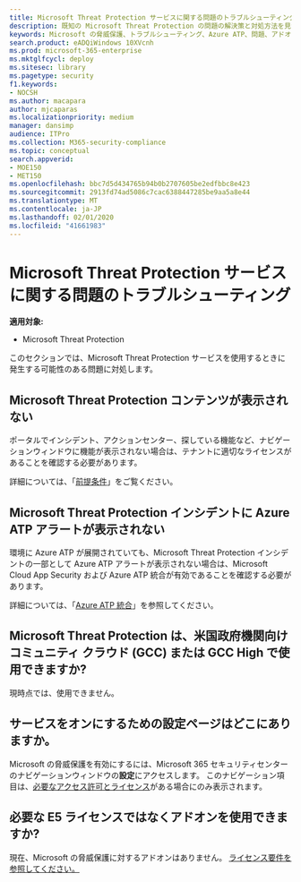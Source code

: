 ```yaml
---
title: Microsoft Threat Protection サービスに関する問題のトラブルシューティング
description: 既知の Microsoft Threat Protection の問題の解決策と対処方法を見つける
keywords: Microsoft の脅威保護、トラブルシューティング、Azure ATP、問題、アドオン、設定ページのトラブルシューティング
search.product: eADQiWindows 10XVcnh
ms.prod: microsoft-365-enterprise
ms.mktglfcycl: deploy
ms.sitesec: library
ms.pagetype: security
f1.keywords:
- NOCSH
ms.author: macapara
author: mjcaparas
ms.localizationpriority: medium
manager: dansimp
audience: ITPro
ms.collection: M365-security-compliance
ms.topic: conceptual
search.appverid:
- MOE150
- MET150
ms.openlocfilehash: bbc7d5d434765b94b0b2707605be2edfbbc8e423
ms.sourcegitcommit: 2913fd74ad5086c7cac6388447285be9aa5a8e44
ms.translationtype: MT
ms.contentlocale: ja-JP
ms.lasthandoff: 02/01/2020
ms.locfileid: "41661983"
---
```

# <a name="troubleshoot-microsoft-threat-protection-service-issues"></a>Microsoft Threat Protection サービスに関する問題のトラブルシューティング

**適用対象:**
- Microsoft Threat Protection

このセクションでは、Microsoft Threat Protection サービスを使用するときに発生する可能性のある問題に対処します。


## <a name="i-dont-see-microsoft-threat-protection-content"></a>Microsoft Threat Protection コンテンツが表示されない
ポータルでインシデント、アクションセンター、探している機能など、ナビゲーションウィンドウに機能が表示されない場合は、テナントに適切なライセンスがあることを確認する必要があります。 

詳細については、「[前提条件](prerequisites.md)」をご覧ください。

## <a name="azure-atp-alerts-are-not-showing-up-in-the-microsoft-threat-protection-incidents"></a>Microsoft Threat Protection インシデントに Azure ATP アラートが表示されない
環境に Azure ATP が展開されていても、Microsoft Threat Protection インシデントの一部として Azure ATP アラートが表示されない場合は、Microsoft Cloud App Security および Azure ATP 統合が有効であることを確認する必要があります。 

詳細については、「[Azure ATP 統合](https://docs.microsoft.com/cloud-app-security/aatp-integration)」を参照してください。

## <a name="is-microsoft-threat-protection-available-for-us-government-community-cloud-gcc-or-gcc-high"></a>Microsoft Threat Protection は、米国政府機関向けコミュニティ クラウド (GCC) または GCC High で使用できますか?
現時点では、使用できません。

## <a name="where-is-the-settings-page-for-turning-the-service-on"></a>サービスをオンにするための設定ページはどこにありますか。
Microsoft の脅威保護を有効にするには、Microsoft 365 セキュリティセンターのナビゲーションウィンドウの**設定**にアクセスします。 このナビゲーション項目は、[必要なアクセス許可とライセンス](mtp-enable.md#check-license-eligibility-and-required-permissions)がある場合にのみ表示されます。

## <a name="can-i-use-an-add-on-instead-of-the-required-e5-licenses"></a>必要な E5 ライセンスではなくアドオンを使用できますか?
現在、Microsoft の脅威保護に対するアドオンはありません。 [ライセンス要件を参照してください。](prerequisites.md) 

